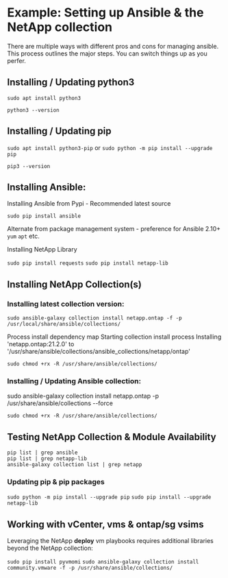 # Example: Setting up Ansible & the NetApp collection

There are multiple ways with different pros and cons for managing ansible. This process outlines the major steps. You can switch things up as you perfer.

## Installing / Updating python3

`sudo apt install python3`

`python3 --version`

## Installing / Updating pip

`sudo apt install python3-pip`
or
`sudo python -m pip install --upgrade pip`

`pip3 --version`

## Installing Ansible:

Installing Ansible from Pypi - Recommended latest source

`sudo pip install ansible`

Alternate from package management system - preference for Ansible 2.10+
`yum`
`apt`
etc.

Installing NetApp Library

`sudo pip install requests`
`sudo pip install netapp-lib`

## Installing NetApp Collection(s)

### Installing latest collection version:

`sudo ansible-galaxy collection install netapp.ontap -f -p /usr/local/share/ansible/collections/`

Process install dependency map
Starting collection install process
Installing 'netapp.ontap:21.2.0' to '/usr/share/ansible/collections/ansible_collections/netapp/ontap'

`sudo chmod +rx -R /usr/share/ansible/collections/`

### Installing / Updating Ansible collection:

sudo ansible-galaxy collection install netapp.ontap -p /usr/share/ansible/collections --force

`sudo chmod +rx -R /usr/share/ansible/collections/`

## Testing NetApp Collection & Module Availability

```shell
pip list | grep ansible 
pip list | grep netapp-lib
ansible-galaxy collection list | grep netapp
```

### Updating pip & pip packages

`sudo python -m pip install --upgrade pip`
`sudo pip install --upgrade netapp-lib`

## Working with vCenter, vms & ontap/sg vsims

Leveraging the NetApp **deploy** vm playbooks requires additional libraries beyond the NetApp collection:

`sudo pip install pyvmomi`
`sudo ansible-galaxy collection install community.vmware -f -p /usr/share/ansible/collections/`